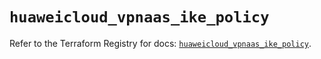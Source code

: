# `huaweicloud_vpnaas_ike_policy`

Refer to the Terraform Registry for docs: [`huaweicloud_vpnaas_ike_policy`](https://registry.terraform.io/providers/huaweicloud/huaweicloud/1.71.1/docs/resources/vpnaas_ike_policy).
